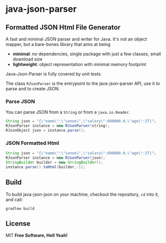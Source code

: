 # java-json-parser
## Formatted JSON Html File Generator
A fast and minimal JSON parser and writer for Java. It's not an object mapper, but a bare-bones library that aims at being
* **minimal**: no dependencies, single package with just a few classes, small download size 
* **lightweight**: object representation with minimal memory footprint 

Java-Json-Parser is fully covered by unit tests.

The class `RJsonParser` is the entrypoint to the java-json-parser API, use it to parse and to create JSON.
### Parse JSON

You can parse JSON from a `String` or from a `java.io.Reader`. 

```java
String json = "{\"name\":\"sonoo\",\"salary\":600000.0,\"age\":27}";
RJsonParser instance = new RJsonParser(string);
RJsonObject json = instance.parse();
```
### JSON Formatted Html
```java
String json = "{\"name\":\"sonoo\",\"salary\":600000.0,\"age\":27}";
RJsonParser instance = new RJsonParser(json);
StringBuilder builder = new StringBuilder();
instance.parse().toHtml(builder,-1);
```
Build
-----
To build java-json-json on your machine, checkout the repository, `cd` into it, and call:
```
gradlew build
```
## License

MIT
**Free Software, Hell Yeah!**
